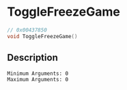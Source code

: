 # ToggleFreezeGame
```c
// 0x00437850
void ToggleFreezeGame()
```
## Description
```
Minimum Arguments: 0
Maximum Arguments: 0
```
